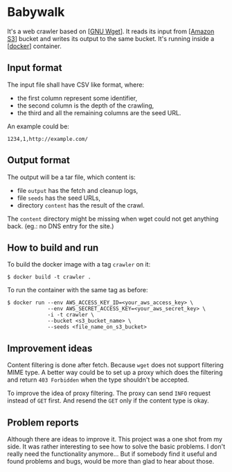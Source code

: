 # Babywalk

It's a web crawler based on [[GNU Wget][WgetHomepage]]. It reads its input
from [[Amazon S3][S3Homepage]] bucket and writes its output to the same
bucket. It's running inside a [[docker][DockerHomepage]] container.

[WgetHomepage]: http://www.gnu.org/software/wget/
[S3Homepage]: https://aws.amazon.com/s3/
[DockerHomepage]: https://www.docker.com/

## Input format

The input file shall have CSV like format, where:

* the first column represent some identifier,
* the second column is the depth of the crawling,
* the third and all the remaining columns are the seed URL.

An example could be:

    1234,1,http://example.com/

## Output format

The output will be a tar file, which content is:

* file `output` has the fetch and cleanup logs,
* file `seeds` has the seed URLs,
* directory `content` has the result of the crawl.

The `content` directory might be missing when wget could not get anything back.
(eg.: no DNS entry for the site.)

## How to build and run

To build the docker image with a tag `crawler` on it:

    $ docker build -t crawler .

To run the container with the same tag as before:

    $ docker run --env AWS_ACCESS_KEY_ID=<your_aws_access_key> \
                 --env AWS_SECRET_ACCESS_KEY=<your_aws_secret_key> \
                 -i -t crawler \
                 --bucket <s3_bucket_name> \
                 --seeds <file_name_on_s3_bucket>

## Improvement ideas

Content filtering is done after fetch. Because `wget` does not support
filtering MIME type. A better way could be to set up a proxy which does
the filtering and return `403 Forbidden` when the type shouldn't be accepted.

To improve the idea of proxy filtering. The proxy can send `INFO` request
instead of `GET` first. And resend the `GET` only if the content type is
okay.

## Problem reports

Although there are ideas to improve it. This project was a one shot from my
side. It was rather interesting to see how to solve the basic problems.
I don't really need the functionality anymore... But if somebody find it
useful and found problems and bugs, would be more than glad to hear about those.
